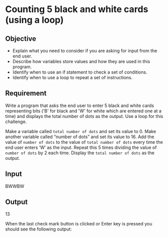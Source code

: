 # Counting 5 black and white cards (using a loop)

## Objective

- Explain what you need to consider if you are asking for input from the end user.
- Describe how variables store values and how they are used in this program.
- Identify when to use an if statement to check a set of conditions.
- Identify when to use a loop to repeat a set of instructions.

## Requirement

Write a program that asks the end user to enter 5 black and white cards representing bits ('B' for black and 'W' for white which are entered one at a time) and displays the total number of dots as the output.
Use a loop for this challenge.

Make a variable called `total number of dots` and set its value to 0.
Make another variable called “number of dots” and set its value to 16.
Add the value of `number of dots` to the value of `total number of dots` every time the end user enters ‘W’ as the input.
Repeat this 5 times dividing the value of `number of dots` by 2 each time.
Display the `total number of dots` as the output.

## Input

BWWBW

## Output

13

When the last check mark button is clicked or Enter key is pressed you should see the following output:

